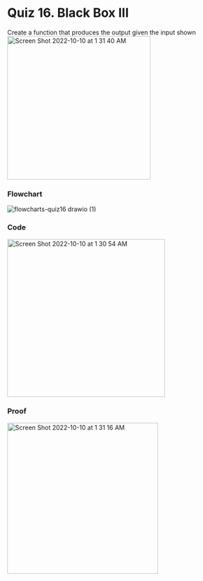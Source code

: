 # Quiz 16. Black Box III
Create a function that produces the output given the input shown
<img width="327" alt="Screen Shot 2022-10-10 at 1 31 40 AM" src="https://user-images.githubusercontent.com/113817801/194768499-f39d8da5-6e28-42c3-96ce-7d8671e9291c.png">


### Flowchart
![flowcharts-quiz16 drawio (1)](https://user-images.githubusercontent.com/113817801/194768821-40fb8b44-9b07-4a2a-b5cf-15c184ad514c.png)


### Code
<img width="360" alt="Screen Shot 2022-10-10 at 1 30 54 AM" src="https://user-images.githubusercontent.com/113817801/194768453-30eb7140-ac96-4431-8703-43195042159c.png">


### Proof
<img width="344" alt="Screen Shot 2022-10-10 at 1 31 16 AM" src="https://user-images.githubusercontent.com/113817801/194768473-fc69cd81-eaac-4ed9-b23b-ca8a5b3e3a50.png">
